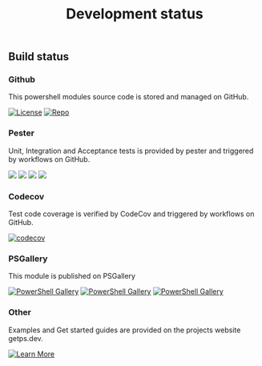 ﻿---
id: devstatus
title: Development status
---

## Build status

### Github

This powershell modules source code is stored and managed on GitHub.

[![License](https://img.shields.io/github/license/hanpq/pstools.queue)](https://github.com/hanpq/pstools.queue/blob/main/LICENSE)
[![Repo](https://img.shields.io/badge/repo-pstools.queue-success?logo=github)](https://github.com/hanpq/pstools.queue)

### Pester

Unit, Integration and Acceptance tests is provided by pester and triggered by workflows on GitHub.

[![](https://github.com/hanpq/pstools.queue/actions/workflows/pester_core_windows_codecov.yml/badge.svg?branch=main)](https://github.com/hanpq/pstools.queue/actions/workflows/pester_core_windows_codecov.yml)
[![](https://github.com/hanpq/pstools.queue/actions/workflows/pester_core_linux.yml/badge.svg?branch=main)](https://github.com/hanpq/pstools.queue/actions/workflows/pester_core_linux.yml)
[![](https://github.com/hanpq/pstools.queue/actions/workflows/pester_core_macos.yml/badge.svg?branch=main)](https://github.com/hanpq/pstools.queue/actions/workflows/pester_core_macos.yml)
[![](https://github.com/hanpq/pstools.queue/actions/workflows/pester_desktop_windows.yml/badge.svg?branch=main)](https://github.com/hanpq/pstools.queue/actions/workflows/pester_desktop_windows.yml)


### Codecov

Test code coverage is verified by CodeCov and triggered by workflows on GitHub.

[![codecov](https://codecov.io/gh/hanpq/pstools.queue/branch/main/graph/badge.svg)](https://codecov.io/gh/hanpq/pstools.queue)

### PSGallery

This module is published on PSGallery

[![PowerShell Gallery](https://img.shields.io/powershellgallery/v/pstools.queue?label=PSGallery)](https://www.powershellgallery.com/packages/pstools.queue)
[![PowerShell Gallery](https://img.shields.io/powershellgallery/dt/pstools.queue?label=PSGallery%20downloads)](https://www.powershellgallery.com/packages/pstools.queue)
[![PowerShell Gallery](https://img.shields.io/powershellgallery/p/pstools.queue)](https://www.powershellgallery.com/packages/pstools.queue)

### Other

Examples and Get started guides are provided on the projects website getps.dev.

[![Learn More](https://img.shields.io/badge/Learn%20More-pstools.queue-success)](https://getps.dev/modules/pstools.queue/quickstart)
